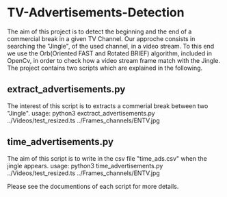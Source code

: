 # TV-Advertisements-Detection

The aim of this project is to detect the beginning and the end of a commercial break in a given TV Channel. Our approche consists in searching the "Jingle", of the used channel, in a video stream. To this end we use the Orb(Oriented FAST and Rotated BRIEF) algorithm, included in OpenCv, in order to check how a video stream frame match with the Jingle. The project contains two scripts which are explained in the following.

## extract_advertisements.py
The interest of this script is to extracts a commerial break between two "Jingle".
usage: python3 exctract_advertisements.py ../Videos/test_resized.ts ../Frames_channels/ENTV.jpg

## time_advertisements.py
The aim of this script is to write in the csv file "time_ads.csv" when the jingle appears.
usage: python3 time_advertisements.py ../Videos/test_resized.ts ../Frames_channels/ENTV.jpg

Please see the documentions of each script for more details.


